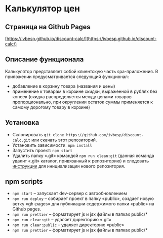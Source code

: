 # Калькулятор цен

## Страница на Github Pages
[https://ivbesp.github.io/discount-calc/](https://ivbesp.github.io/discount-calc/)

## Описание функционала
Калькулятор представляет собой клиентскую часть spa-приложения. В приложении предусматривается следующий функционал:
* добавление в корзину товара (названия и цены)
* применение к товарам в корзине скидки, выраженной в рублях без копеек (скидка распределяется между ценами товаров пропорционально, при округлении остаток суммы применяется к самому дорогому товару в корзине)
## Установка

* Склонировать `git clone https://github.com/ivbesp/discount-calc.git` или [скачать](https://github.com/ivbesp/discount-calc/archive/master.zip) этот репозиторий.
* Установить зависимости: `npm install`
* Запустить проект: `npm start`
* Удалить папку «.git» командой `npm run clean:git` (данная команда удалит «.git» каталог, привязанный к репозиторию) и следовать [инструкции](https://help.github.com/articles/adding-an-existing-project-to-github-using-the-command-line/) для инициализации нового репозитория.

## npm scripts

* `npm start` – запускает dev-сервер с автообновлением
* `npm run deploy` – cобирает проект в папку «public», создает новую ветку «gh-pages» для публикации содержимого папки «public» на Github pages.
* `npm run prettier` – форматирует js и jsx файлы в папках public/*
* `npm run clear:git` – удаляет директорию «.git»
* `npm run clear:public` – удаляет директорию «public»
* `npm run prettier` – форматирует js и jsx файлы в папках public/*


